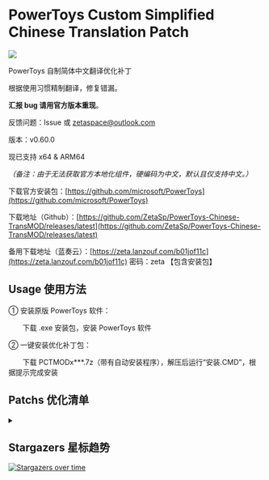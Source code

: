 # PowerToys Custom Simplified Chinese Translation Patch

<img src="https://cdn.staticaly.com/gh/ZetaSp/PowerToys-Chinese-TransMOD/master/to.pic/PCTMODx7.topic.png"/>

PowerToys 自制简体中文翻译优化补丁

根据使用习惯精制翻译，修复错漏。

**汇报 bug 请用官方版本重现**。

反馈问题：Issue 或 zetaspace@outlook.com

版本：v0.60.0

现已支持 x64 & ARM64

_（备注：由于无法获取官方本地化组件，硬编码为中文，默认且仅支持中文。）_

下载官方安装包：[https://github.com/microsoft/PowerToys](https://github.com/microsoft/PowerToys)

下载地址（Github）：[https://github.com/ZetaSp/PowerToys-Chinese-TransMOD/releases/latest](https://github.com/ZetaSp/PowerToys-Chinese-TransMOD/releases/latest)

备用下载地址（蓝奏云）：[https://zeta.lanzouf.com/b01jof11c](https://zeta.lanzouf.com/b01jof11c) 密码：zeta 【包含安装包】

## Usage 使用方法

① 安装原版 PowerToys 软件：

　　下载 .exe 安装包，安装 PowerToys 软件

② 一键安装优化补丁包：

　　下载 PCTMODx***.7z（带有自动安装程序），解压后运行“安装.CMD”，根据提示完成安装

## Patchs 优化清单
<details><summary></summary>

PowerToys 模块名称：窗口置顶 唤醒工具 取色器 窗口布局 文件增强 图像裁剪器 键盘修改器 鼠标小工具 批量重命名 快速启动器 快捷键指南 录制工具

PowerToys 通用设置界面、各模块预设及设置界面

PowerToys 入门指南

PowerToys 运行提示、弹框消息、状态栏菜单

Awake 操作界面、状态栏菜单

Color Picker 操作界面

FancyZones 操作界面

File Explorer Preview 操作界面、预览器错误提示

Image Resizer 操作界面、右键菜单

Keyboard Manager 操作界面

PowerRename 操作界面、右键菜单

PowerToys Run 操作界面、一大堆插件（除时区插件）

Shortcut Guide 操作界面、快捷键图片

Video Conference Mute 按键图片、摄像头设备名称
</details>


## Stargazers 星标趋势

[![Stargazers over time](https://starchart.cc/ZetaSp/PowerToys-Chinese-TransMOD.svg)](https://starchart.cc/ZetaSp/PowerToys-Chinese-TransMOD)
